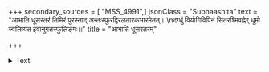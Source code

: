 +++
secondary_sources = [ "MSS_4991",]
jsonClass = "Subhaashita"
text = "आभाति धूसरतरं तिमिरं पुरस्ताद् अन्तःस्फुरद्विरलतारकभारमेतत्।  \nदग्धुं वियोगिविपिनं सितरश्मिवह्नेर् धूमो ज्वलिष्यत इवानुगतस्फुलिङ्गः॥"
title = "आभाति धूसरतरम्"

+++

<details><summary>Text</summary>

आभाति धूसरतरं तिमिरं पुरस्ताद् अन्तःस्फुरद्विरलतारकभारमेतत्।  
दग्धुं वियोगिविपिनं सितरश्मिवह्नेर् धूमो ज्वलिष्यत इवानुगतस्फुलिङ्गः॥
</details>
